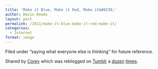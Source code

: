 ```yaml
---
title: 'Make it Blue, Make it Red, Make it&#8230;'
author: Devin Reams
layout: post
permalink: /2011/make-it-blue-make-it-red-make-it/
categories:
  - Internet
format: image
---
```

Filed under &#8220;saying what everyone else is thinking&#8221; for future reference.

Shared by [Corey][1] which was reblogged on [Tumblr][2] a [dozen][3] [times][4].

 [1]: http://coreygilmore.com/
 [2]: http://femmebot.tumblr.com/
 [3]: http://thenextweb.tumblr.com/post/12155691169/adcollector-ddb-usa
 [4]: http://adcollector.tumblr.com/post/12148463149/ddb-usa